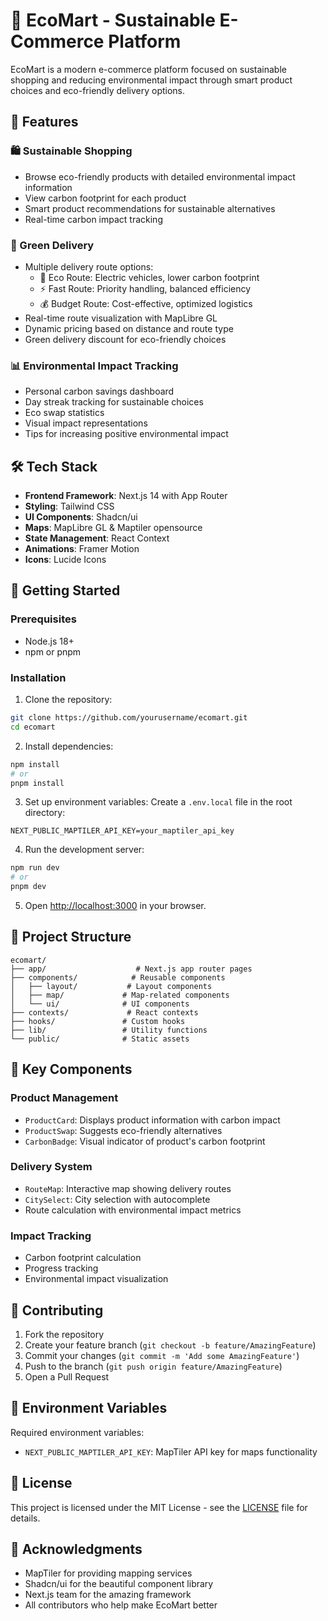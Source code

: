 # 🌿 EcoMart - Sustainable E-Commerce Platform

EcoMart is a modern e-commerce platform focused on sustainable shopping and reducing environmental impact through smart product choices and eco-friendly delivery options.

## 🚀 Features

### 🛍️ Sustainable Shopping
- Browse eco-friendly products with detailed environmental impact information
- View carbon footprint for each product
- Smart product recommendations for sustainable alternatives
- Real-time carbon impact tracking

### 🚚 Green Delivery
- Multiple delivery route options:
  - 🌱 Eco Route: Electric vehicles, lower carbon footprint
  - ⚡ Fast Route: Priority handling, balanced efficiency
  - 💰 Budget Route: Cost-effective, optimized logistics
- Real-time route visualization with MapLibre GL
- Dynamic pricing based on distance and route type
- Green delivery discount for eco-friendly choices

### 📊 Environmental Impact Tracking
- Personal carbon savings dashboard
- Day streak tracking for sustainable choices
- Eco swap statistics
- Visual impact representations
- Tips for increasing positive environmental impact

## 🛠️ Tech Stack

- **Frontend Framework**: Next.js 14 with App Router
- **Styling**: Tailwind CSS
- **UI Components**: Shadcn/ui
- **Maps**: MapLibre GL & Maptiler opensource
- **State Management**: React Context
- **Animations**: Framer Motion
- **Icons**: Lucide Icons

## 🚀 Getting Started

### Prerequisites
- Node.js 18+ 
- npm or pnpm

### Installation

1. Clone the repository:
```bash
git clone https://github.com/yourusername/ecomart.git
cd ecomart
```

2. Install dependencies:
```bash
npm install
# or
pnpm install
```

3. Set up environment variables:
Create a `.env.local` file in the root directory:
```env
NEXT_PUBLIC_MAPTILER_API_KEY=your_maptiler_api_key
```

4. Run the development server:
```bash
npm run dev
# or
pnpm dev
```

5. Open [http://localhost:3000](http://localhost:3000) in your browser.

## 📁 Project Structure

```
ecomart/
├── app/                    # Next.js app router pages
├── components/            # Reusable components
│   ├── layout/           # Layout components
│   ├── map/             # Map-related components
│   └── ui/              # UI components
├── contexts/             # React contexts
├── hooks/               # Custom hooks
├── lib/                 # Utility functions
└── public/              # Static assets
```

## 🌟 Key Components

### Product Management
- `ProductCard`: Displays product information with carbon impact
- `ProductSwap`: Suggests eco-friendly alternatives
- `CarbonBadge`: Visual indicator of product's carbon footprint

### Delivery System
- `RouteMap`: Interactive map showing delivery routes
- `CitySelect`: City selection with autocomplete
- Route calculation with environmental impact metrics

### Impact Tracking
- Carbon footprint calculation
- Progress tracking
- Environmental impact visualization

## 🤝 Contributing

1. Fork the repository
2. Create your feature branch (`git checkout -b feature/AmazingFeature`)
3. Commit your changes (`git commit -m 'Add some AmazingFeature'`)
4. Push to the branch (`git push origin feature/AmazingFeature`)
5. Open a Pull Request

## 📝 Environment Variables

Required environment variables:
- `NEXT_PUBLIC_MAPTILER_API_KEY`: MapTiler API key for maps functionality

## 📜 License

This project is licensed under the MIT License - see the [LICENSE](LICENSE) file for details.

## 🙏 Acknowledgments

- MapTiler for providing mapping services
- Shadcn/ui for the beautiful component library
- Next.js team for the amazing framework
- All contributors who help make EcoMart better


